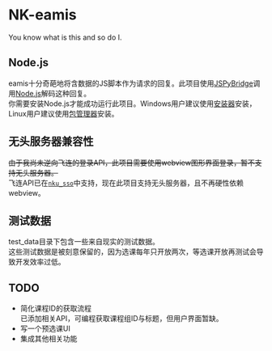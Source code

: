 # NK-eamis
You know what is this and so do I.  

## Node.js
eamis十分奇葩地将含数据的JS脚本作为请求的回复。此项目使用[JSPyBridge](https://github.com/extremeheat/JSPyBridge)调用[Node.js](https://nodejs.org/zh-cn)解码这种回复。  
你需要安装Node.js才能成功运行此项目。Windows用户建议使用[安装器](https://nodejs.org/zh-cn/download/prebuilt-installer)安装，Linux用户建议使用[包管理器](https://nodejs.org/zh-cn/download/package-manager)安装。

## 无头服务器兼容性
~~由于我尚未逆向飞连的登录API，此项目需要使用webview图形界面登录，暂不支持无头服务器。~~  
飞连API已在[`nku_sso`](https://github.com/TsXor/nku_sso)中支持，现在此项目支持无头服务器，且不再硬性依赖webview。

## 测试数据
test_data目录下包含一些来自现实的测试数据。  
这些测试数据是被刻意保留的，因为选课每年只开放两次，等选课开放再测试会导致开发效率过低。

## TODO
- 简化课程ID的获取流程  
    已添加相关API，可编程获取课程组ID与标题，但用户界面暂缺。
- 写一个预选课UI
- 集成其他相关功能
